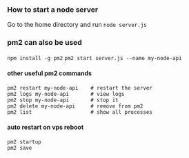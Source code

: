 ### How to start a node server
Go to the home directory and run ```node server.js```

### pm2 can also be used
```npm install -g pm2```
```pm2 start server.js --name my-node-api```
#### other useful pm2 commands
```
pm2 restart my-node-api    # restart the server
pm2 logs my-node-api       # view logs
pm2 stop my-node-api       # stop it
pm2 delete my-node-api     # remove from pm2
pm2 list                   # show all processes
```
#### auto restart on vps reboot
```
pm2 startup
pm2 save
```